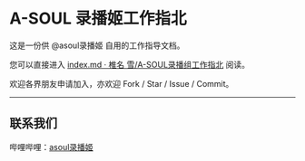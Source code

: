 # A-SOUL 录播姬工作指北

这是一份供 @asoul录播姬 自用的工作指导文档。

您可以直接进入 [index.md · 椎名 雪/A-SOUL录播组工作指北](./index.md) 阅读。

欢迎各界朋友申请加入，亦欢迎 Fork / Star / Issue / Commit。

---

## 联系我们

哔哩哔哩：[asoul录播姬](https://space.bilibili.com/1220802721/)